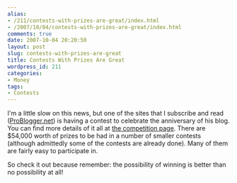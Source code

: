 ```yaml
---
alias:
- /211/contests-with-prizes-are-great/index.html
- /2007/10/04/contests-with-prizes-are-great/index.html
comments: true
date: 2007-10-04 20:20:50
layout: post
slug: contests-with-prizes-are-great
title: Contests With Prizes Are Great
wordpress_id: 211
categories:
- Money
tags:
- Contests
---
```


I'm a little slow on this news, but one of the sites that I subscribe and read ([ProBlogger.net](http://www.problogger.net)) is having a contest to celebrate the anniversary of his blog.  You can find more details of it all at [the competition page](http://www.problogger.net/archives/2007/10/02/54000-worth-of-prizes-on-offer-in-the-problogger-birthday-bash-competitions/).  There are $54,000 worth of prizes to be had in a number of smaller contests (although admittedly some of the contests are already done).  Many of them are fairly easy to participate in.  

So check it out because remember: the possibility of winning is better than no possibility at all!
